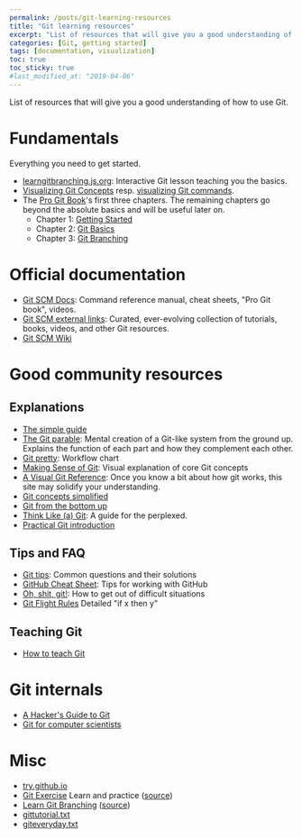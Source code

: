 ```yaml
---
permalink: /posts/git-learning-resources
title: "Git learning resources"
excerpt: "List of resources that will give you a good understanding of how to use Git."
categories: [Git, getting started]
tags: [documentation, visualization]
toc: true
toc_sticky: true
#last_modified_at: "2019-04-06"
---
```


List of resources that will give you a good understanding of how to use Git.


# Fundamentals
Everything you need to get started.
* [learngitbranching.js.org](https://learngitbranching.js.org/): Interactive Git lesson teaching you the basics.
* [Visualizing Git Concepts](https://onlywei.github.io/explain-git-with-d3) resp. [visualizing Git commands](https://git-school.github.io/visualizing-git/).
* The [Pro Git Book](https://git-scm.com/book/en/v2)'s first three chapters. The remaining chapters go beyond the absolute basics and will be useful later on.
  * Chapter 1: [Getting Started](https://git-scm.com/book/en/v2/Getting-Started-About-Version-Control)
  * Chapter 2: [Git Basics](https://git-scm.com/book/en/v2/Git-Basics-Getting-a-Git-Repository)
  * Chapter 3: [Git Branching](https://git-scm.com/book/en/v2/Git-Branching-Branches-in-a-Nutshell)


# Official documentation
* [Git SCM Docs](https://git-scm.com/doc/): Command reference manual, cheat sheets, "Pro Git book", videos.
* [Git SCM external links](https://git-scm.com/documentation/external-links): Curated, ever-evolving collection of tutorials, books, videos, and other Git resources.
* [Git SCM Wiki](https://git.wiki.kernel.org/)


# Good community resources

## Explanations
* [The simple guide](https://rogerdudler.github.io/git-guide/)
* [The Git parable](http://tom.preston-werner.com/2009/05/19/the-git-parable.html): Mental creation of a Git-like system from the ground up. Explains the function of each part and how they complement each other.
* [Git pretty](http://justinhileman.info/article/git-pretty/): Workflow chart
* [Making Sense of Git](https://appendto.com/2015/06/making-sense-of-git-a-visual-perspective/): Visual explanation of core Git concepts
* [A Visual Git Reference](https://marklodato.github.io/visual-git-guide/index-en.html): Once you know a bit about how git works, this site may solidify your understanding.
* [Git concepts simplified](http://gitolite.com/gcs.html)
* [Git from the bottom up](https://jwiegley.github.io/git-from-the-bottom-up/)
* [Think Like (a) Git](http://think-like-a-git.net/): A guide for the perplexed.
* [Practical Git introduction](http://marc.helbling.fr/2014/09/practical-git-introduction)

## Tips and FAQ
* [Git tips](https://github.com/git-tips/tips): Common questions and their solutions
* [GitHub Cheat Sheet](https://github.com/tiimgreen/github-cheat-sheet): Tips for working with GitHub
* [Oh, shit, git!](http://ohshitgit.com/): How to get out of difficult situations
* [Git Flight Rules](https://github.com/k88hudson/git-flight-rules) Detailed "if x then y"

## Teaching Git
* [How to teach Git](https://rachelcarmena.github.io/2018/12/12/how-to-teach-git.html)


# Git internals
* [A Hacker's Guide to Git](https://wildlyinaccurate.com/a-hackers-guide-to-git/)
* [Git for computer scientists](http://eagain.net/articles/git-for-computer-scientists/)


# Misc
* [try.github.io](http://try.github.io/)
* [Git Exercise](https://gitexercises.fracz.com/) Learn and practice ([source](https://news.ycombinator.com/item?id=16107981))
* [Learn Git Branching](https://learngitbranching.js.org/) ([source](https://news.ycombinator.com/item?id=18504948))
* [gittutorial.txt](https://github.com/git/git/blob/master/Documentation/gittutorial.txt)
* [giteveryday.txt](https://github.com/git/git/blob/master/Documentation/giteveryday.txt)

